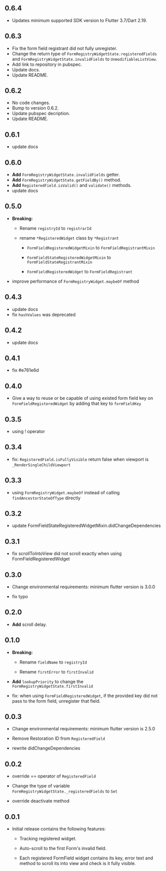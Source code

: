 ## 0.6.4

* Updates minimum supported SDK version to Flutter 3.7/Dart 2.19.


## 0.6.3

* Fix the form field registrant did not fully unregister.
* Change the return type of `FormRegistryWidgetState.registeredFields` and `FormRegistryWidgetState.invalidFields` to `UnmodifiableListView`.
* Add link to repository in pubspec.
* Update docs.
* Update README.


## 0.6.2

* No code changes.
* Bump to version 0.6.2.
* Update pubspec decription.
* Update README.


## 0.6.1

* update docs


## 0.6.0

* **Add** `FormRegistryWidgetState.invalidFields` getter.
* **Add** `FormRegistryWidgetState.getFieldBy()` method.
* **Add** `RegisteredField.isValid()` and `validate()` methods.
* update docs


## 0.5.0

* **Breaking:**

  * Rename `registryId` to `registrarId`

  * rename `*RegisteredWidget` class by `*Registrant`

    * `FormFieldRegisteredWidgetMixin` to `FormFieldRegistrantMixin`

    * `FormFieldStateRegisteredWidgetMixin` to `FormFieldStateRegistrantMixin`

    * `FormFieldRegisteredWidget` to `FormFieldRegistrant`

* improve performance of `FormRegistryWidget.maybeOf` method


## 0.4.3

* update docs
* fix `hashValues` was deprecated


## 0.4.2

* update docs


## 0.4.1

* fix #e761e6d


## 0.4.0

* Give a way to reuse or be capable of using existed form field key on `FormFieldRegisteredWidget` by adding that key to `formFieldKey`


## 0.3.5

* using ! operator


## 0.3.4

* fix: `RegisteredField.isFullyVisible` return false when viewport is `_RenderSingleChildViewport`


## 0.3.3

* using `FormRegistryWidget.maybeOf` instead of calling `findAncestorStateOfType` directly


## 0.3.2

* update FormFieldStateRegisteredWidgetMixin.didChangeDependencies


## 0.3.1

* fix scrollToIntoView did not scroll exactly when using FormFieldRegisteredWidget


## 0.3.0

* Change environmental requirements: minimum flutter version is 3.0.0

* fix typo


## 0.2.0

* **Add** scroll delay.


## 0.1.0

* **Breaking:**

  * Rename `fieldName` to `registryId`

  * Rename `firstError` to `firstInvalid`

* **Add** `lookupPriority` to change the `FormRegistryWidgetState.firstInvalid`

* fix: when using `FormFieldRegisteredWidget`, if the provided key did not pass to the form field, unregister that field.


## 0.0.3

* Change environmental requirements: minimum flutter version is 2.5.0 

* Remove Restoration ID from `RegisteredField`

* rewrite didChangeDependencies


## 0.0.2

* override == operator of `RegisteredField`

* Change the type of variable `FormRegistryWidgetState._registeredFields` to `Set`

* override deactivate method


## 0.0.1

* Initial release contains the following features:

  * Tracking registered widget.

  * Auto-scroll to the first Form's invalid field.

  * Each registered FormField widget contains its key, error text and method to scroll its into view and check is it fully visible.
